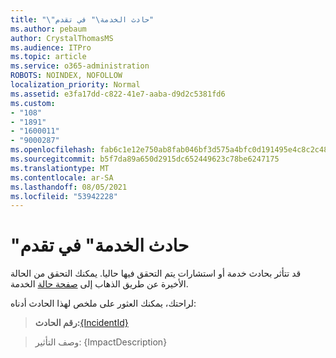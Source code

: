 ```yaml
---
title: "\"حادث الخدمة\" في تقدم"
ms.author: pebaum
author: CrystalThomasMS
ms.audience: ITPro
ms.topic: article
ms.service: o365-administration
ROBOTS: NOINDEX, NOFOLLOW
localization_priority: Normal
ms.assetid: e3fa17dd-c822-41e7-aaba-d9d2c5381fd6
ms.custom:
- "108"
- "1891"
- "1600011"
- "9000287"
ms.openlocfilehash: fab6c1e12e750ab8fab046bf3d575a4bfc0d191495e4c8c2c48698dd98106aa4
ms.sourcegitcommit: b5f7da89a650d2915dc652449623c78be6247175
ms.translationtype: MT
ms.contentlocale: ar-SA
ms.lasthandoff: 08/05/2021
ms.locfileid: "53942228"
---
```

# <a name="service-incident-in-progress"></a>"حادث الخدمة" في تقدم

قد تتأثر بحادث خدمة أو استشارات يتم التحقق فيها حاليا. يمكنك التحقق من الحالة الأخيرة عن طريق الذهاب إلى [صفحة حالة](https://admin.microsoft.com/adminportal/home#/servicehealth) الخدمة.
  
لراحتك، يمكنك العثور على ملخص لهذا الحادث أدناه:
  
> **رقم الحادث:**[{IncidentId}](https://admin.microsoft.com/adminportal/home#/servicehealth)
    
> وصف التأثير: {ImpactDescription}
